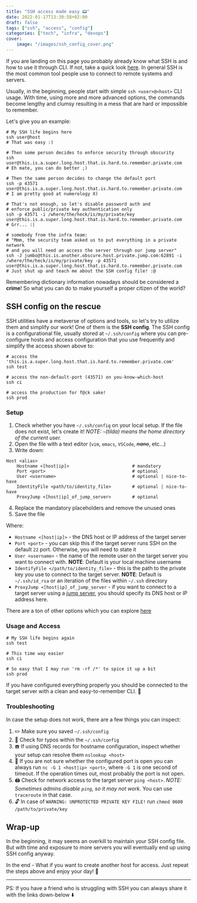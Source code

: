 ```yaml
---
title: "SSH access made easy 📟"
date: 2022-01-17T13:39:58+02:00
draft: false
tags: ["ssh", "access", "config"]
categories: ["tech", "infra", "devops"]
cover:
    image: "/images/ssh_config_cover.png"
---
```


If you are landing on this page you probably already know what SSH is and
how to use it through CLI. If not, take a quick look [here](https://en.wikipedia.org/wiki/Secure_Shell).
In general SSH is the most common tool people use to connect to remote systems and servers.

Usually, in the beginning, people start with simple `ssh <user>@<host>` CLI usage.
With time, using more and more advanced options, the commands become lengthy and clumsy
resulting in a mess that are hard or impossible to remember.

Let's give you an example:  

```
# My SSH life begins here
ssh user@host
# That was easy :)

# Then some person decides to enforce security through obscurity
ssh user@this.is.a.super.long.host.that.is.hard.to.remember.private.com
# Eh mate, you can do better ;)

# Then the same person decides to change the default port
ssh -p 43571 user@this.is.a.super.long.host.that.is.hard.to.remember.private.com
# I am pretty good at numerology X)

# That's not enough, so let's disable password auth and
# enforce public/private key authentication only
ssh -p 43571 -i /where/the/heck/is/my/private/key user@this.is.a.super.long.host.that.is.hard.to.remember.private.com
# Grr... :|

# somebody from the infra team:
# "Mmm, the security team asked us to put everything in a private network
# and you will need an access the server through our jump server"
ssh -J jumbo@this.is.another.obscure.host.private.jump.com:62891 -i /where/the/heck/is/my/private/key -p 43571 user@this.is.a.super.long.host.that.is.hard.to.remember.private.com
# Just shut up and teach me about the SSH config file! :@
```

Remembering dictionary information nowadays should be considered a **crime**! So
what you can do to make yourself a proper citizen of the world?


## SSH config on the rescue
SSH utilities have a metaverse of options and tools, so let's try to utilize them
and simplify our work! One of them is the **SSH config**. The SSH config is a
configurational file, usually stored at `~/.ssh/config` where you can pre-configure
hosts and access configuration that you use frequently and simplify the access shown
above to:

```
# access the 'this.is.a.super.long.host.that.is.hard.to.remember.private.com'
ssh test

# access the non-default-port (43571) on you-know-which-host
ssh ci

# access the production for f@ck sake!
ssh prod
```

### Setup
1. Check whether you have `~/.ssh/config` on your local setup. If the file does not exist, let's create it! *NOTE: `~`(tilda) means the home directory of the current user.*
2. Open the file with a text editor (`vim`, `emacs`, `VSCode`, *~~nano~~*, etc...)
3. Write down:
```
Host <alias>
    Hostname <[host|ip]>                        # mandatory
    Port <port>                                 # optional
    User <username>                             # optional | nice-to-have
    IdentityFile <path/to/identity_file>        # optional | nice-to-have
    ProxyJump <[host|ip]_of_jump_server>        # optional
```
4. Replace the mandatory placeholders and remove the unused ones
4. Save the file

Where:
* `Hostname <[host|ip]>` - the DNS host or IP address of the target server
* `Port <port>` - you can skip this if the target server runs SSH on the default `22` port. Otherwise, you will need to state it
* `User <username>` - the name of the remote user on the target server you want to connect with. **NOTE**: Default is your local machine username
* `IdentifyFile </path/to/identity_file>` - this is the path to the private key you use to connect to the target server. **NOTE**: Default is `~/.ssh/id_rsa` or an iteration of the files within `~/.ssh` directory
* `ProxyJump <[host|ip]_of_jump_server` - if you want to connect to a target server using a [jump server](https://en.wikipedia.org/wiki/Jump_server), you should specify its DNS host or IP address here.

There are a ton of other options which you can explore [here](https://linux.die.net/man/5/ssh_config)

### Usage and Access
```
# My SSH life begins again
ssh test

# This time way easier
ssh ci

# So easy that I may run 'rm -rf /*' to spice it up a bit
ssh prod
```
If you have configured everything properly you should be connected to
the target server with a clean and easy-to-remember CLI. 🎊


### Troubleshooting
In case the setup does not work, there are a few things you can inspect:
1. ✏️ Make sure you saved `~/.ssh/config`
2. 🔎 Check for typos within the `~/.ssh/config`
3. ☎️ If using DNS records for hostname configuration, inspect whether your setup can resolve them `nslookup <host>`
4. 🔌 If you are not sure whether the configured port is open you can always run `nc -G 1 <host|ip> <port>`, where `-G 1` is one second of timeout. If the operation times out, most probably the port is not open.
5. 🖨️ Check for network access to the target server `ping <host>`. *NOTE: Sometimes admins disable `ping`, so it may not work*. You can use `traceroute` in that case.
6. 🔓 In case of `WARNING: UNPROTECTED PRIVATE KEY FILE!` run `chmod 0600 /path/to/private/key`

## Wrap-up
In the beginning, it may seems an overkill to maintain your SSH config file. But with time
and exposure to more servers you will eventually end up using SSH config anyway.

In the end - What if you want to create another host for access. Just repeat the steps above
and enjoy your day! 🎉

---
PS: If you have a friend who is struggling with SSH you can always share it with
the links down-below ⬇️
